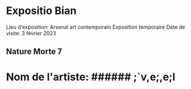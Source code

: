 #  Expositio Bian 
Lieu d'exposition: Arsenal art contemporain
Exposition temporaire
Date de visite: 3 février 2023
## Nature Morte 7
# Nom de l'artiste: ######  ;`v,e;,e;l

